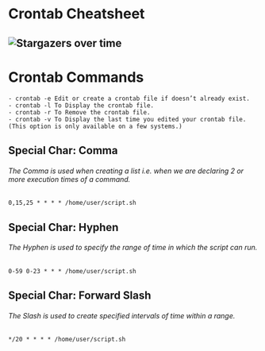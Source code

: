 # Crontab Cheatsheet

![Stargazers over time](https://process.filestackapi.com/cache=expiry:max/resize=width:700/gE30XyppQqyNCnNB4a5c)
-----------------------------------------------------------
# Crontab Commands
    - crontab -e Edit or create a crontab file if doesn’t already exist.
    - crontab -l To Display the crontab file.
    - crontab -r To Remove the crontab file.
    - crontab -v To Display the last time you edited your crontab file. (This option is only available on a few systems.)
    
## Special Char: Comma
###### The Comma is used when creating a list i.e. when we are declaring 2 or more execution times of a command.
```
0,15,25 * * * * /home/user/script.sh
```
## Special Char: Hyphen
###### The Hyphen is used to specify the range of time in which the script can run.
```
0-59 0-23 * * * /home/user/script.sh
```
## Special Char: Forward Slash
###### The Slash is used to create specified intervals of time within a range.
```
*/20 * * * * /home/user/script.sh
```
